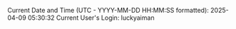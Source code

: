 Current Date and Time (UTC - YYYY-MM-DD HH:MM:SS formatted): 2025-04-09 05:30:32
Current User's Login: luckyaiman
